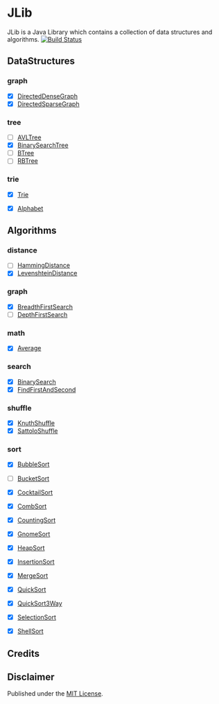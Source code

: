 # JLib
JLib is a Java Library which contains a collection of data structures and algorithms.
[![Build Status](https://travis-ci.org/joshimoo/JLib.svg?branch=master)](https://travis-ci.org/joshimoo/JLib)

## DataStructures

### graph
- [X] [DirectedDenseGraph](src/com/sleepycoders/jlib/datastructure/graph/DirectedDenseGraph.java)
- [X] [DirectedSparseGraph](src/com/sleepycoders/jlib/datastructure/graph/DirectedSparseGraph.java)

### tree
- [ ] [AVLTree](src/com/sleepycoders/jlib/datastructure/tree/AVLTree.java)
- [X] [BinarySearchTree](src/com/sleepycoders/jlib/datastructure/tree/BinarySearchTree.java)
- [ ] [BTree](src/com/sleepycoders/jlib/datastructure/tree/BTree.java)
- [ ] [RBTree](src/com/sleepycoders/jlib/datastructure/tree/RBTree.java)

### trie
- [X] [Trie](src/com/sleepycoders/jlib/datastructure/trie/Trie.java)
- [X] [Alphabet](src/com/sleepycoders/jlib/datastructure/trie/Alphabet.java)


## Algorithms

### distance
- [ ] [HammingDistance](src/com/sleepycoders/jlib/algorithm/distance/HammingDistance.java)
- [X] [LevenshteinDistance](src/com/sleepycoders/jlib/algorithm/distance/LevenshteinDistance.java)

### graph
- [X] [BreadthFirstSearch](src/com/sleepycoders/jlib/algorithm/graph/BreadthFirstSearch.java)
- [ ] [DepthFirstSearch](src/com/sleepycoders/jlib/algorithm/graph/DepthFirstSearch.java)

### math
- [X] [Average](src/com/sleepycoders/jlib/algorithm/math/Average.java)

### search
- [X] [BinarySearch](src/com/sleepycoders/jlib/algorithm/search/BinarySearch.java)
- [X] [FindFirstAndSecond](src/com/sleepycoders/jlib/algorithm/search/FindFirstAndSecond.java)

### shuffle
- [X] [KnuthShuffle](src/com/sleepycoders/jlib/algorithm/shuffle/KnuthShuffle.java)
- [X] [SattoloShuffle](src/com/sleepycoders/jlib/algorithm/shuffle/SattoloShuffle.java)

### sort
- [X] [BubbleSort](src/com/sleepycoders/jlib/algorithm/sort/BubbleSort.java)
- [ ] [BucketSort](src/com/sleepycoders/jlib/algorithm/sort/BucketSort.java)
- [X] [CocktailSort](src/com/sleepycoders/jlib/algorithm/sort/CocktailSort.java)
- [X] [CombSort](src/com/sleepycoders/jlib/algorithm/sort/CombSort.java)
- [X] [CountingSort](src/com/sleepycoders/jlib/algorithm/sort/CountingSort.java)
- [X] [GnomeSort](src/com/sleepycoders/jlib/algorithm/sort/GnomeSort.java)
- [X] [HeapSort](src/com/sleepycoders/jlib/algorithm/sort/HeapSort.java)
- [X] [InsertionSort](src/com/sleepycoders/jlib/algorithm/sort/InsertionSort.java)
- [X] [MergeSort](src/com/sleepycoders/jlib/algorithm/sort/MergeSort.java)
- [X] [QuickSort](src/com/sleepycoders/jlib/algorithm/sort/QuickSort.java)
- [X] [QuickSort3Way](src/com/sleepycoders/jlib/algorithm/sort/QuickSort3Way.java)
- [X] [SelectionSort](src/com/sleepycoders/jlib/algorithm/sort/SelectionSort.java)
- [X] [ShellSort](src/com/sleepycoders/jlib/algorithm/sort/ShellSort.java)


## Credits


## Disclaimer
Published under the [MIT License](LICENSE).
